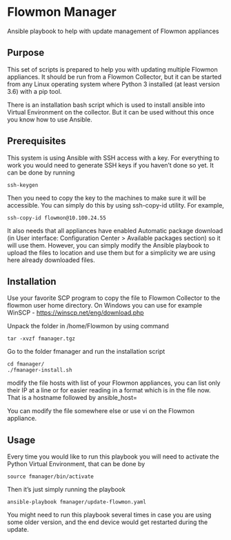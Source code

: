 # Flowmon Manager

Ansible playbook to help with update management of Flowmon appliances

## Purpose
This set of scripts is prepared to help you with updating multiple Flowmon appliances. It should be run from a Flowmon Collector, but it can be started from any Linux operating system where Python 3 installed (at least version 3.6) with a pip tool.

There is an installation bash script which is used to install ansible into Virtual Environment on the collector. But it can be used without this once you know how to use Ansible.
## Prerequisites
This system is using Ansible with SSH access with a key. For everything to work you would need to generate SSH keys if you haven’t done so yet. It can be done by running
```
ssh-keygen
```
Then you need to copy the key to the machines to make sure it will be accessible. You can simply do this by using ssh-copy-id utility. For example,
```
ssh-copy-id flowmon@10.100.24.55
```
It also needs that all appliances have enabled Automatic package download (in User interface: Configuration Center > Available packages section) so it will use them. However, you can simply modify the Ansible playbook to upload the files to location and use them but for a simplicity we are using here already downloaded files.
## Installation
Use your favorite SCP program to copy the file to Flowmon Collector to the flowmon user home directory. On Windows you can use for example WinSCP - <https://winscp.net/eng/download.php>

Unpack the folder in /home/Flowmon by using command 
```
tar -xvzf fmanager.tgz
```
Go to the folder fmanager and run the installation script
```
cd fmanager/
./fmanager-install.sh
```
modify the file hosts with list of your Flowmon appliances, you can list only their IP at a line or for easier reading in a format which is in the file now. That is a hostname followed by ansible\_host=<IP here>

You can modify the file somewhere else or use vi on the Flowmon appliance.
## Usage
Every time you would like to run this playbook you will need to activate the Python Virtual Environment, that can be done by
```
source fmanager/bin/activate
```
Then it’s just simply running the playbook
```
ansible-playbook fmanager/update-flowmon.yaml
```
You might need to run this playbook several times in case you are using some older version, and the end device would get restarted during the update.
